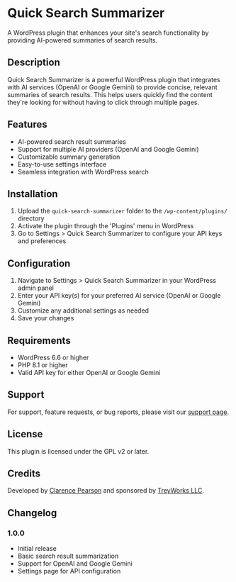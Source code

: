 # Quick Search Summarizer

A WordPress plugin that enhances your site's search functionality by providing AI-powered summaries of search results.

## Description

Quick Search Summarizer is a powerful WordPress plugin that integrates with AI services (OpenAI or Google Gemini) to provide concise, relevant summaries of search results. This helps users quickly find the content they're looking for without having to click through multiple pages.

## Features

- AI-powered search result summaries
- Support for multiple AI providers (OpenAI and Google Gemini)
- Customizable summary generation
- Easy-to-use settings interface
- Seamless integration with WordPress search

## Installation

1. Upload the `quick-search-summarizer` folder to the `/wp-content/plugins/` directory
2. Activate the plugin through the 'Plugins' menu in WordPress
3. Go to Settings > Quick Search Summarizer to configure your API keys and preferences

## Configuration

1. Navigate to Settings > Quick Search Summarizer in your WordPress admin panel
2. Enter your API key(s) for your preferred AI service (OpenAI or Google Gemini)
3. Customize any additional settings as needed
4. Save your changes

## Requirements

- WordPress 6.6 or higher
- PHP 8.1 or higher
- Valid API key for either OpenAI or Google Gemini

## Support

For support, feature requests, or bug reports, please visit our [support page](https://github.com/treyworks/quick-search-summarizer/issues).

## License

This plugin is licensed under the GPL v2 or later.

## Credits

Developed by [Clarence Pearson](https://clarencepearson.com) and sponsored by [TreyWorks LLC](https://treyworks.com).

## Changelog

### 1.0.0
- Initial release
- Basic search result summarization
- Support for OpenAI and Google Gemini
- Settings page for API configuration

